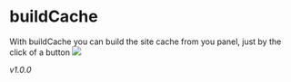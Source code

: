 # buildCache
With buildCache you can build the site cache from you panel, just by the click of a button
![](https://i.bratteng.xyz/nEb5R6hsYk.gif)

*v1.0.0*

